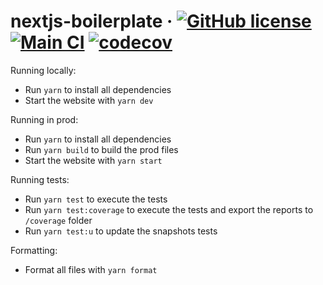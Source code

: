 # nextjs-boilerplate &middot; [![GitHub license](https://img.shields.io/badge/license-MIT-blue.svg)](https://github.com/includeVitor/nextjs-boilerplate/blob/main/LICENSE) [![Main CI](https://github.com/includevitor/next13-boilerplate/actions/workflows/main.yml/badge.svg)](https://github.com/includevitor/next13-boilerplate/actions/workflows/main.yml) [![codecov](https://codecov.io/gh/includeVitor/nextjs-boilerplate/branch/main/graph/badge.svg?token=K9N64WL9L7)](https://codecov.io/gh/includeVitor/nextjs-boilerplate)

Running locally:
- Run `yarn` to install all dependencies
- Start the website with `yarn dev`

Running in prod:
- Run `yarn` to install all dependencies
- Run `yarn build` to build the prod files 
- Start the website with `yarn start`

Running tests:
- Run `yarn test` to execute the tests
- Run `yarn test:coverage` to execute the tests and export the reports to `/coverage` folder
- Run `yarn test:u` to update the snapshots tests

Formatting:
- Format all files with `yarn format`
